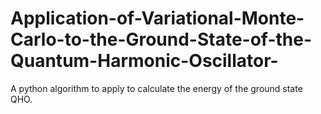 # Application-of-Variational-Monte-Carlo-to-the-Ground-State-of-the-Quantum-Harmonic-Oscillator-
A python algorithm to apply to calculate the energy of the ground state QHO. 

